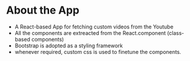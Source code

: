 # About the App
 * A React-based App for fetching custom videos from the Youtube
 * All the components are extreacted from the React.component (class-based components)
 * Bootstrap is adopted as a styling framework
 * whenever required, custom css is used to finetune the components.  